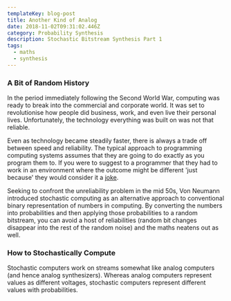 ```yaml
---
templateKey: blog-post
title: Another Kind of Analog
date: 2018-11-02T09:31:02.446Z
category: Probability Synthesis
description: Stochastic Bitstream Synthesis Part 1
tags:
  - maths
  - synthesis
---
```


### A Bit of Random History

In the period immediately following the Second World War, computing was ready to break into the commercial and corporate world. It was set to revolutionise how people did business, work, and even live their personal lives. Unfortunately, the technology everything was built on was not that reliable.

Even as technology became steadily faster, there is always a trade off between speed and reliability. The typical approach to programming computing systems assumes that they are going to do exactly as you program them to. If you were to suggest to a programmer that they had to work in an environment where the outcome might be different 'just because' they would consider it a [joke](http://p-nand-q.com/programming/languages/java2k/).

Seeking to confront the unreliability problem in the mid 50s, Von Neumann introduced stochastic computing as an alternative approach to conventional binary representation of numbers in computing. By converting the numbers into probabilities and then applying those probabilities to a random bitstream, you can avoid a host of reliabilities (random bit changes disappear into the rest of the random noise) and the maths neatens out as well.

### How to Stochastically Compute

Stochastic computers work on streams somewhat like analog computers (and hence analog synthesizers). Whereas analog computers represent values as different voltages, stochastic computers represent different values with probabilities. 
